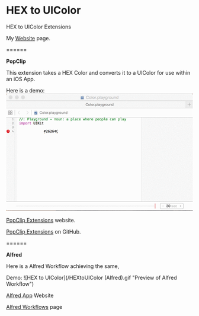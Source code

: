 # HEX to UIColor
HEX to UIColor Extensions

My [Website](http://alexhedley.com/ios/hextorgb/) page.

======

**PopClip**

This extension takes a HEX Color and converts it to a UIColor for use within an iOS App.

Here is a demo:
![HEX to UIColor](/HEXtoUIColor.gif "Preview of PopClip Extension")

[PopClip Extensions](https://pilotmoon.com/popclip/extensions/) website.

[PopClip Extensions](https://github.com/pilotmoon/PopClip-Extensions) on GitHub.

======

**Alfred**

Here is a Alfred Workflow achieving the same,

Demo:
![HEX to UIColor](/HEXtoUIColor (Alfred).gif "Preview of Alfred Workflow")

[Alfred App](http://www.alfredapp.com) Website

[Alfred Workflows](http://support.alfredapp.com/workflows) page
